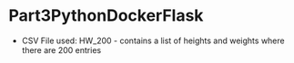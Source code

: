 # Part3PythonDockerFlask 
- CSV File used: HW_200 - contains a list of heights and weights where there are 200 entries
